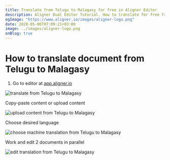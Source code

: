 ```yaml
---
title: Translate from Telugu to Malagasy for free in Aligner Editor
description: Aligner Dual Editor Tutorial. How to translate for free from Telugu to Malagasy. Aligner is multilingual document management platform. 
ogImage: "https://www.aligner.io/images/aligner-logo.png"
date: 2020-05-06T07:09:21+03:00
image: ../images/aligner-logo.png
onBlog: true
---
```


# How to translate document from Telugu to Malagasy

1. Go to editor at [app.aligner.io](https://app.aligner.io "Aligner App web page")

![translate from Telugu to Malagasy](../aligner-blank-editor.png "translate from Telugu to Malagasy")

Copy-paste content or upload content

![upload content from Telugu to Malagasy](../aligner-uploaded-document.png "upload content from Telugu to Malagasy")

Choose desired language

![choose machine translation from Telugu to Malagasy](../aligner-language-dropdown.png "choose machine translation from Telugu to Malagasy")

Work and edit 2 documents in parallel

![edit translation from Telugu to Malagasy](../aligner-double-sitded-editor.png "edit translation from Telugu to Malagasy")

